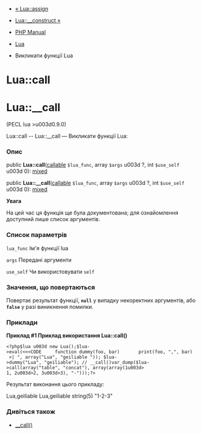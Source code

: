 - [« Lua::assign](lua.assign.md)
- [Lua::\_\_construct »](lua.construct.md)

- [PHP Manual](index.md)
- [Lua](class.lua.md)
- Викликати функції Lua

# Lua::call

# Lua::\_\_call

(PECL lua \>u003d0.9.0)

Lua::call -- Lua::\_\_call — Викликати функції Lua:

### Опис

public **Lua::call**([callable](language.types.callable.md)
`$lua_func`, array `$args` u003d ?, int `$use_self` u003d 0):
[mixed](language.types.declarations.md#language.types.declarations.mixed)

public **Lua::\_\_call**([callable](language.types.callable.md)
`$lua_func`, array `$args` u003d ?, int `$use_self` u003d 0):
[mixed](language.types.declarations.md#language.types.declarations.mixed)

**Увага**

На цей час ця функція ще була документована; для
ознайомлення доступний лише список аргументів.

### Список параметрів

`lua_func`
Ім'я функції lua

`args`
Передані аргументи

`use_self`
Чи використовувати `self`

### Значення, що повертаються

Повертає результат функції, **`null`** у випадку
некоректних аргументів, або **`false`** у разі виникнення помилки.

### Приклади

**Приклад #1 Приклад використання **Lua::call()****

` <?php$lua u003d new Lua();$lua->eval(<<<CODE     function dummy(foo, bar)       print(foo, ",", bar)  >| ", array("Lua", "geiliable
")); $lua->dummy("Lua", "geiliable"); // __call()var_dump($lua->call(array("table", "concat"), array(array(1u003d> 1, 2u003d>2, 3u003d>3), "-")));?> `

Результат виконання цього прикладу:

Lua,geiliable
Lua,geiliable
string(5) "1-2-3"

### Дивіться також

- [\_\_call()](language.oop5.overloading.md#object.call)
